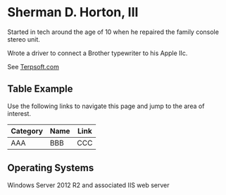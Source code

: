 # Sherman D. Horton, III

Started in tech around the age of 10 when he repaired the family console stereo unit. 

Wrote a driver to connect a Brother typewriter to his Apple IIc.

See <a href="https://www.terpsoft.com/" target="_blank">Terpsoft.com<a/>

## **Table Example** ##
Use the following links to navigate this page and jump to the area of interest.

Category | Name | Link
-------- | ----------------- | --------------------
AAA | BBB | CCC

## Operating Systems
Windows Server 2012 R2 and associated IIS web server


